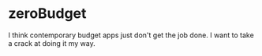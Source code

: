 # zeroBudget
I think contemporary budget apps just don't get the job done. I want to take a crack at doing it my way.

